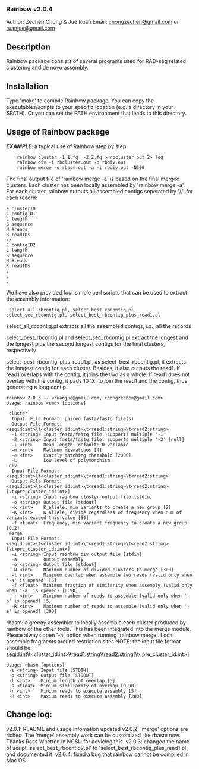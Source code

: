 ### Rainbow v2.0.4

Author: Zechen Chong & Jue Ruan
Email: chongzechen@gmail.com or ruanjue@gmail.com


## Description
Rainbow package consists of several programs used for RAD-seq related 
clustering and de novo assembly.

## Installation
Type 'make' to compile Rainbow package. You can copy the executables/scripts
to your specific location (e.g. a directory in your $PATH). Or you can set
the PATH environment that leads to this directory.


## Usage of Rainbow package

***EXAMPLE***: a typical use of Rainbow step by step
```
	rainbow cluster -1 1.fq  -2 2.fq > rbcluster.out 2> log
	rainbow div -i rbcluster.out -o rbdiv.out
	rainbow merge -o rbasm.out -a -i rbdiv.out -N500
```
The final output file of 'rainbow merge -a' is based on the final merged
clusters. Each cluster has been locally assembled by 'rainbow merge -a'. For
each cluster, rainbow outputs all assembled contigs seperated by '//' for each
record:
```
E clusterID
C contigID1
L length
S sequence
N #reads
R readIDs
//
C contigID2
L length
S sequence
N #reads
R readIDs
.
.
.
```

We have also provided four simple perl scripts that can be used to extract the assembly
information:
```
 select_all_rbcontig.pl, select_best_rbcontig.pl, select_sec_rbcontig.pl, select_best_rbcontig_plus_read1.pl
```
select_all_rbcontig.pl extracts all the assembled contigs, i.g., all the
records

select_best_rbcontig.pl and select_sec_rbcontig.pl extract the longest and
the longest plus the second longest contigs for the final clusters,
respectively

select_best_rbcontig_plus_read1.pl, as select_best_rbcontig.pl, it  extracts the longest contig for each cluster. Besides, it also outputs the read1. If read1 overlaps with the contig, it joins the two as a whole. If read1 does not overlap with the contig, it pads 10 'X' to join the read1 and the contig, thus generating a long contig. 

```
rainbow 2.0.3 -- <ruanjue@gmail.com, chongzechen@gmail.com>
Usage: rainbow <cmd> [options]

 cluster
  Input  File Format: paired fasta/fastq file(s)
  Output File Format: <seqid:int>\t<cluster_id:int>\t<read1:string>\t<read2:string>
  -1 <string> Input fasta/fastq file, supports multiple '-1'
  -2 <string> Input fasta/fastq file, supports multiple '-2' [null]
  -l <int>    Read length, default: 0 variable
  -m <int>    Maximum mismatches [4]
  -e <int>    Exactly matching threshold [2000]
  -L          Low level of polymorphism
 div
  Input File Format: <seqid:int>\t<cluster_id:int>\t<read1:string>\t<read2:string>
  Output File Format: <seqid:int>\t<cluster_id:int>\t<read1:string>\t<read2:string>[\t<pre_cluster_id:int>]
  -i <string> Input rainbow cluster output file [stdin]
  -o <string> Output file [stdout]
  -k <int>    K_allele, min variants to create a new group [2]
  -K <int>    K_allele, divide regardless of frequency when num of variants exceed this value [50]
  -f <float>  Frequency, min variant frequency to create a new group [0.2]
 merge
  Input File Format: <seqid:int>\t<cluster_id:int>\t<read1:string>\t<read2:string>[\t<pre_cluster_id:int>]
  -i <string> Input rainbow div output file [stdin]
  -a          output assembly 
  -o <string> Output file [stdout]
  -N <int>    Maximum number of divided clusters to merge [300]
  -l <int>    Minimum overlap when assemble two reads (valid only when '-a' is opened) [5]
  -f <float>  Minimum fraction of similarity when assembly (valid only when '-a' is opened) [0.90]
  -r <int>    Minimum number of reads to assemble (valid only when '-a' is opened) [5]
  -R <int>    Maximum number of reads to assemble (valid only when '-a' is opened) [300]

```
rbasm: a greedy assembler to locally assemble each cluster produced by rainbow or the other
tools. This has been integrated into the merge module. Please always open '-a' option when running
'rainbow merge'.
Local assemble fragments around restriction sites
NOTE: the input file format should be: <seqid:int>\t<cluster_id:int>\t<read1:string>\t<read2:string>[\t<pre_cluster_id:int>]
```
Usage: rbasm [options]
 -i <string> Input file [STDIN] 
 -o <string> Output file [STDOUT]
 -l <int>    Minium length of overlap [5]
 -s <float>  Minium similiarity of overlap [0.90]
 -r <int>    Minium reads to execute assembly [5]
 -R <int>    Maxium reads to execute assembly [200]
```

## Change log:
v2.0.1: README and usage infomation updated
v2.0.2: 'merge' options are riched. The 'merge' assembly work can be customized like rbasm now. Thanks Ross Whetten in NCSU for advicing this.
v2.0.3: changed the name of script 'select_best_rbcontig2.pl' to 'select_best_rbcontig_plus_read1.pl', and documented it. 
v2.0.4: fixed a bug that rainbow cannot be compiled in Mac OS
